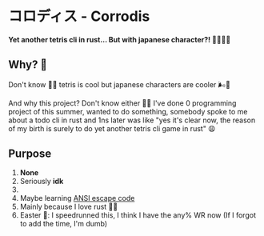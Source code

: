 # コロディス - Corrodis

#### Yet another tetris cli in rust... But with japanese character?! 🤦‍♂️🇯🇵

## Why? 🤔

Don't know 🤷‍♂️ tetris is cool but japanese characters are cooler 🌬️🥶

And why this project? Don't know either 🤷‍♂️ I've done 0 programming project of this summer, wanted to do something,
somebody spoke to me about a todo cli in rust and 1ns later was like "yes it's clear now, the reason of my birth is surely to do yet another tetris cli game in rust" 😩

## Purpose

1. **None**
2. Seriously **idk**
3.
4. Maybe learning [ANSI escape code](https://en.wikipedia.org/wiki/ANSI_escape_code)
5. Mainly because I love rust 🦀✨
6. Easter 🥚: I speedrunned this, I think I have the any% WR now (If I forgot to add the time, I'm dumb)
